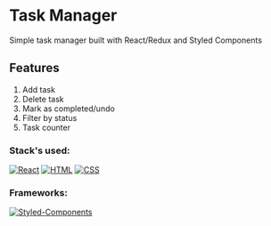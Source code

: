 # Task Manager
Simple task manager built with React/Redux and Styled Components

## Features
1. Add task
2. Delete task
3. Mark as completed/undo
4. Filter by status
5. Task counter

### Stack's used:

[![React](https://img.shields.io/static/v1?label=&message=React&color=2ea44f)](https://)
[![HTML](https://img.shields.io/static/v1?label=&message=HTML&color=2ea44f)](https://)
[![CSS](https://img.shields.io/static/v1?label=&message=CSS&color=2ea44f)](https://)


### Frameworks:

[![Styled-Components](https://img.shields.io/static/v1?label=&message=Styled-Components&color=orange)](https://)
